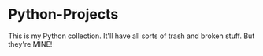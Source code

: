 # Python-Projects
This is my Python collection. It'll have all sorts of trash and broken stuff. But they're MINE!

